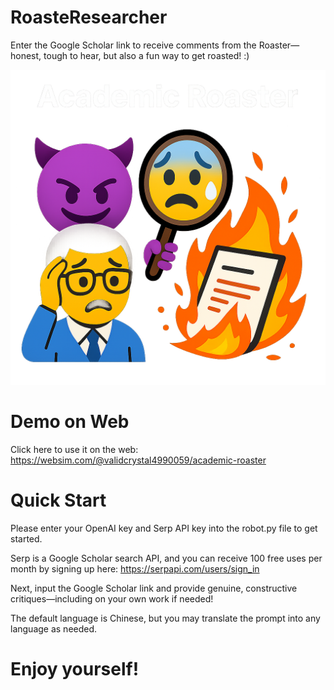 # RoasteResearcher
Enter the Google Scholar link to receive comments from the Roaster—honest, tough to hear, but also a fun way to get roasted! :)

![App Icon](images/icon.png)



# Demo on Web
Click here to use it on the web: https://websim.com/@validcrystal4990059/academic-roaster

# Quick Start

Please enter your OpenAI key and Serp API key into the robot.py file to get started.

Serp is a Google Scholar search API, and you can receive 100 free uses per month by signing up here: https://serpapi.com/users/sign_in

Next, input the Google Scholar link and provide genuine, constructive critiques—including on your own work if needed!

The default language is Chinese, but you may translate the prompt into any language as needed.



# Enjoy yourself!
